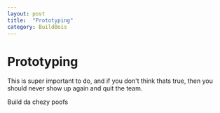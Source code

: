 ```yaml
---
layout: post
title:  "Prototyping"
category: BuildBois
---
```


# Prototyping

This is super important to do, and if you don't think thats true, then you should never show up again and quit the team.

Build da chezy poofs
